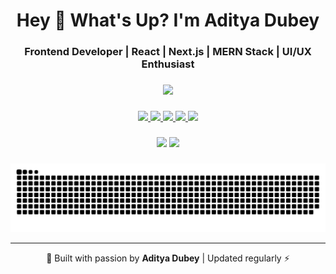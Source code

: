 <h1 align="center">Hey 👋 What's Up? I'm Aditya Dubey</h1>
<h3 align="center">Frontend Developer | React | Next.js | MERN Stack | UI/UX Enthusiast</h3>

###

<div align="center">
  <img src="https://skillicons.dev/icons?i=js,ts,nextjs,react,nodejs,express,mongodb,tailwind,html,css,storybook,graphql,nestjs,py,aws,figma" height="60" />
</div>

###

<div align="center">
  <a href="https://linkedin.com/in/aditya-dubey-731a34328" target="_blank">
    <img src="https://img.shields.io/static/v1?message=LinkedIn&logo=linkedin&label=&color=0077B5&logoColor=white&style=for-the-badge" height="25" />
  </a>
  <a href="mailto:dubey9919aditya@gmail.com">
    <img src="https://img.shields.io/static/v1?message=Gmail&logo=gmail&label=&color=D14836&logoColor=white&style=for-the-badge" height="25" />
  </a>
  <a href="https://dubeyadi1111.vercel.app/">
    <img src="https://img.shields.io/static/v1?message=Portfolio&logo=vercel&label=&color=000000&logoColor=white&style=for-the-badge" height="25" />
  </a>
  <a href="https://twitter.com/">
    <img src="https://img.shields.io/static/v1?message=Twitter&logo=twitter&label=&color=1DA1F2&logoColor=white&style=for-the-badge" height="25" />
  </a>
  <a href="https://dev.to/">
    <img src="https://img.shields.io/static/v1?message=dev.to&logo=dev.to&label=&color=0A0A0A&logoColor=white&style=for-the-badge" height="25" />
  </a>
</div>

###

<div align="center">
  <img src="https://streak-stats.demolab.com?user=Dubeyadi1111&locale=en&mode=daily&theme=dracula&hide_border=false&border_radius=5" height="150" />
  <img src="https://github-profile-trophy.vercel.app/?username=Dubeyadi1111&theme=dracula&row=1&column=3&margin-w=8&margin-h=8" height="150" />
</div>

###

<picture>
  <source media="(prefers-color-scheme: dark)" srcset="https://raw.githubusercontent.com/Platane/snk/output/github-contribution-grid-snake-dark.svg" />
  <source media="(prefers-color-scheme: light)" srcset="https://raw.githubusercontent.com/Platane/snk/output/github-contribution-grid-snake.svg" />
  <img alt="contribution snake animation" src="https://raw.githubusercontent.com/Platane/snk/output/github-contribution-grid-snake.svg" />
</picture>

---

<p align="center">
  🔄 Built with passion by <b>Aditya Dubey</b> | Updated regularly ⚡
</p>
